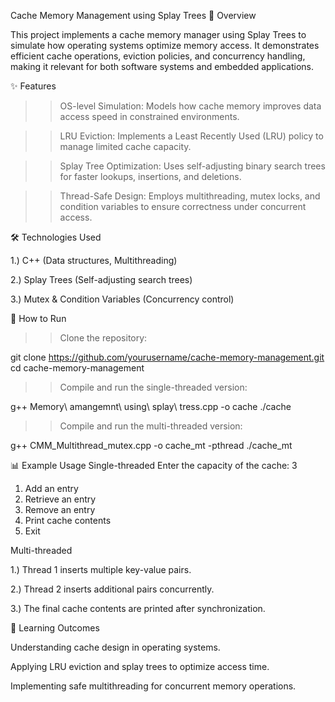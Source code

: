Cache Memory Management using Splay Trees
📌 Overview

This project implements a cache memory manager using Splay Trees to simulate how operating systems optimize memory access. It demonstrates efficient cache operations, eviction policies, and concurrency handling, making it relevant for both software systems and embedded applications.

✨ Features

>> OS-level Simulation: Models how cache memory improves data access speed in constrained environments.

>> LRU Eviction: Implements a Least Recently Used (LRU) policy to manage limited cache capacity.

>> Splay Tree Optimization: Uses self-adjusting binary search trees for faster lookups, insertions, and deletions.

>> Thread-Safe Design: Employs multithreading, mutex locks, and condition variables to ensure correctness under concurrent access.

🛠️ Technologies Used

1.) C++ (Data structures, Multithreading)

2.) Splay Trees (Self-adjusting search trees)

3.) Mutex & Condition Variables (Concurrency control)

🚀 How to Run

>> Clone the repository:

git clone https://github.com/yourusername/cache-memory-management.git
cd cache-memory-management


>> Compile and run the single-threaded version:

g++ Memory\ amangemnt\ using\ splay\ tress.cpp -o cache
./cache


>> Compile and run the multi-threaded version:

g++ CMM_Multithread_mutex.cpp -o cache_mt -pthread
./cache_mt

📊 Example Usage
Single-threaded
Enter the capacity of the cache: 3
1. Add an entry
2. Retrieve an entry
3. Remove an entry
4. Print cache contents
5. Exit

Multi-threaded

1.) Thread 1 inserts multiple key-value pairs.

2.) Thread 2 inserts additional pairs concurrently.

3.) The final cache contents are printed after synchronization.

🎯 Learning Outcomes

Understanding cache design in operating systems.

Applying LRU eviction and splay trees to optimize access time.

Implementing safe multithreading for concurrent memory operations.
